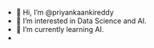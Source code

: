 - 👋 Hi, I’m @priyankaankireddy
- 👀 I’m interested in Data Science and AI.
- 🌱 I’m currently learning AI.
-

<!---
priyankaankireddy/priyankaankireddy is a ✨ special ✨ repository because its `README.md` (this file) appears on your GitHub profile.
You can click the Preview link to take a look at your changes.
--->
